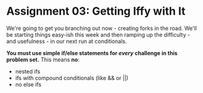 Assignment 03: Getting Iffy with It
===

We're going to get you branching out now - creating forks in the road. We'll be starting things easy-ish this week and then ramping up the difficulty - and usefulness - in our next run at conditionals.

**You must use simple if/else statements for _every_ challenge in this problem set.** This means **no**:

* nested ifs
* ifs with compound conditionals (like && or ||)
* no else ifs